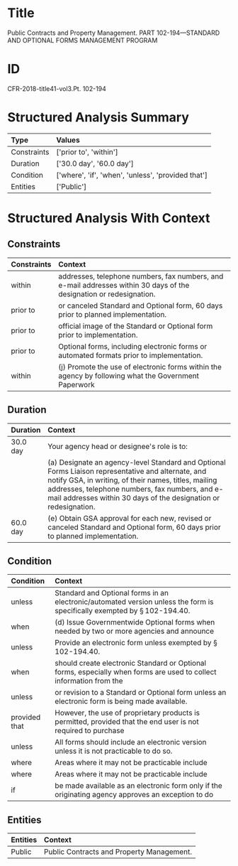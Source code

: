 # Title

 Public Contracts and Property Management. PART 102-194—STANDARD AND OPTIONAL FORMS MANAGEMENT PROGRAM


# ID

 CFR-2018-title41-vol3.Pt. 102-194


# Structured Analysis Summary

| Type        | Values                                             |
|:------------|:---------------------------------------------------|
| Constraints | ['prior to', 'within']                             |
| Duration    | ['30.0 day', '60.0 day']                           |
| Condition   | ['where', 'if', 'when', 'unless', 'provided that'] |
| Entities    | ['Public']                                         |


# Structured Analysis With Context

 


## Constraints

| Constraints   | Context                                                                                                              |
|:--------------|:---------------------------------------------------------------------------------------------------------------------|
| within        | addresses, telephone numbers, fax numbers, and e-mail addresses within  30 days of the designation or redesignation. |
| prior to      | or canceled Standard and Optional form, 60 days prior to  planned implementation.                                    |
| prior to      | official image of the Standard or Optional form prior to  implementation.                                            |
| prior to      | Optional forms, including electronic forms or automated formats prior to  implementation.                            |
| within        | (j) Promote the use of electronic forms  within the agency by following what the Government Paperwork                |


## Duration

| Duration   | Context                                                                                                                                                                                                                                                                                       |
|:-----------|:----------------------------------------------------------------------------------------------------------------------------------------------------------------------------------------------------------------------------------------------------------------------------------------------|
| 30.0 day   | Your agency head or designee's role is to:                                                                                                                                                                                                                                                    |
|            |               (a) Designate an agency-level Standard and Optional Forms Liaison representative and alternate, and notify GSA, in writing, of their names, titles, mailing addresses, telephone numbers, fax numbers, and e-mail addresses within 30 days of the designation or redesignation. |
| 60.0 day   | (e) Obtain GSA approval for each new, revised or canceled Standard and Optional form, 60 days prior to planned implementation.                                                                                                                                                                |


## Condition

| Condition     | Context                                                                                                                              |
|:--------------|:-------------------------------------------------------------------------------------------------------------------------------------|
| unless        | Standard and Optional forms in an electronic/automated version unless  the form is specifically exempted by &#167;&#8201;102-194.40. |
| when          | (d) Issue Governmentwide Optional forms  when needed by two or more agencies and announce                                            |
| unless        | Provide an electronic form  unless  exempted by &#167;&#8201;102-194.40.                                                             |
| when          | should create electronic Standard or Optional forms, especially when forms are used to collect information from the                  |
| unless        | or revision to a Standard or Optional form unless  an electronic form is being made available.                                       |
| provided that | However, the use of proprietary products is permitted,  provided that the end user is not required to purchase                       |
| unless        | All forms should include an electronic version  unless  it is not practicable to do so.                                              |
| where         | Areas  where  it may not be practicable include                                                                                      |
| where         | Areas  where  it may not be practicable include                                                                                      |
| if            | be made available as an electronic form only if the originating agency approves an exception to do                                   |


## Entities

| Entities   | Context                                    |
|:-----------|:-------------------------------------------|
| Public     | Public  Contracts and Property Management. |


